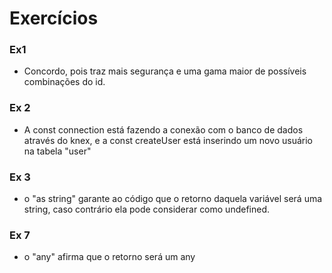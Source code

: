 # Exercícios

### Ex1
- Concordo, pois traz mais segurança e uma gama maior de possíveis combinações do id.

### Ex 2
- A const connection está fazendo a conexão com o banco de dados através do knex, e a const createUser está inserindo um novo usuário na tabela "user" 

### Ex 3
- o "as string" garante ao código que o retorno daquela variável será uma string, caso contrário ela pode considerar como undefined.

### Ex 7
- o "any" afirma que o retorno será um any